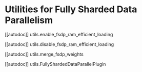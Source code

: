 <!--Copyright 2023 The HuggingFace Team. All rights reserved.

Licensed under the Apache License, Version 2.0 (the "License"); you may not use this file except in compliance with
the License. You may obtain a copy of the License at

http://www.apache.org/licenses/LICENSE-2.0

Unless required by applicable law or agreed to in writing, software distributed under the License is distributed on
an "AS IS" BASIS, WITHOUT WARRANTIES OR CONDITIONS OF ANY KIND, either express or implied. See the License for the
specific language governing permissions and limitations under the License.

⚠️ Note that this file is in Markdown but contain specific syntax for our doc-builder (similar to MDX) that may not be
rendered properly in your Markdown viewer.
-->

# Utilities for Fully Sharded Data Parallelism

[[autodoc]] utils.enable_fsdp_ram_efficient_loading

[[autodoc]] utils.disable_fsdp_ram_efficient_loading

[[autodoc]] utils.merge_fsdp_weights

[[autodoc]] utils.FullyShardedDataParallelPlugin
